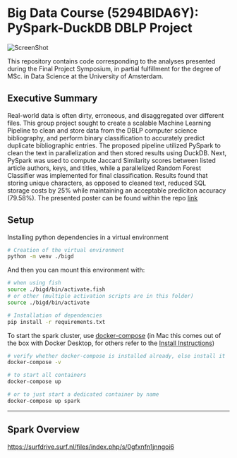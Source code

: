 # Big Data Course (5294BIDA6Y): PySpark-DuckDB DBLP Project

![ScreenShot](https://raw.github.com/jah377/PySpark_DBLP/main/report/github_pipeline.png)


This repository contains code corresponding to the analyses presented during the Final Project Symposium, in partial fulfillment for the degree of MSc. in Data Science at the University of Amsterdam.

## Executive Summary

Real-world data is often dirty, erroneous, and disaggregated over different files. This group project sought to create a scalable Machine Learning Pipeline to clean and store data from the DBLP computer science bibliography, and perform binary classification to accurately predict duplicate bibliographic entries. The proposed pipeline utilized PySpark to clean the text in parallelization and then stored results using DuckDB. Next, PySpark was used to compute Jaccard Similarity scores between listed article authors, keys, and titles, while a parallelized Random Forest Classifier was implemented for final classification. Results found that storing unique characters, as opposed to cleaned text, reduced SQL storage costs by 25% while maintaining an acceptable prediciton accuracy (79.58%). The presented poster can be found within the repo [link]((https://raw.github.com/jah377/PySpark_DBLP/main/report/poster.pdf))


## Setup

Installing python dependencies in a virtual environment

```bash
# Creation of the virtual environment
python -m venv ./bigd
```

And then you can mount this environment with: 
```bash
# when using fish
source ./bigd/bin/activate.fish
# or other (multiple activation scripts are in this folder)
source ./bigd/bin/activate
```

```bash
# Installation of dependencies
pip install -r requirements.txt
```

To start the spark cluster, use [docker-compose](https://docs.docker.com/compose/install/) (in Mac this comes out of the box with Docker Desktop, for others refer to the [Install Instructions](https://docs.docker.com/compose/install/))

```bash
# verify whether docker-compose is installed already, else install it
docker-compose -v
```


```bash
# to start all containers
docker-compose up 

# or to just start a dedicated container by name
docker-compose up spark
```
---
## Spark Overview
https://surfdrive.surf.nl/files/index.php/s/0gfxnfn1jnngoi6
